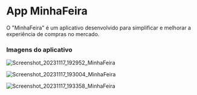# App MinhaFeira

O "MinhaFeira" é um aplicativo desenvolvido para simplificar e melhorar a experiência de compras no mercado.

### Imagens do aplicativo

![Screenshot_20231117_192952_MinhaFeira](https://github.com/AthosGustavo/minha-feira/assets/112649935/2c23f571-8386-4701-a3ee-fed4e0dc9956)

![Screenshot_20231117_193004_MinhaFeira](https://github.com/AthosGustavo/minha-feira/assets/112649935/5e4c76de-83ab-44cb-840a-92d77289cdce)

![Screenshot_20231117_193358_MinhaFeira](https://github.com/AthosGustavo/minha-feira/assets/112649935/a1e10fed-bdd2-4a09-8877-391f1c8a78eb)



